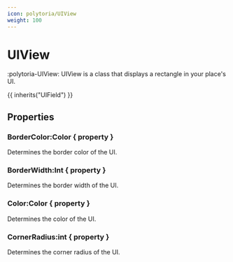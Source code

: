 ```yaml
---
icon: polytoria/UIView
weight: 100
---
```


# UIView

:polytoria-UIView: UIView is a class that displays a rectangle in your place's UI.

{{ inherits("UIField") }}

## Properties

### BorderColor:Color { property }

Determines the border color of the UI.

### BorderWidth:Int { property }

Determines the border width of the UI.

### Color:Color { property }

Determines the color of the UI.

### CornerRadius:int { property }

Determines the corner radius of the UI.
